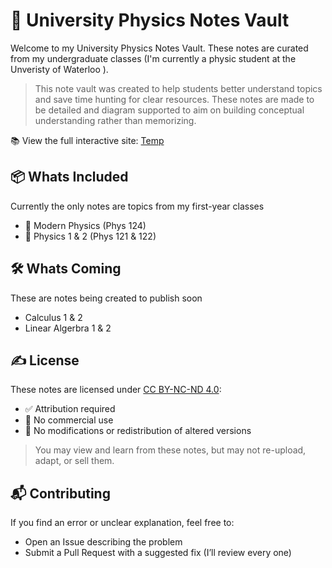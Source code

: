 
# 📘 University Physics Notes Vault

Welcome to my University Physics Notes Vault. These notes are curated from my undergraduate classes (I'm currently a physic student at the Unveristy of Waterloo ).

> This note vault was created to help students better understand topics and save time hunting for clear resources. These notes are made to be detailed and diagram supported to aim on building conceptual understanding rather than memorizing. 

📚 View the full interactive site: [Temp](link)


## 📦 Whats Included 
Currently the only notes are topics from my first-year classes

- 🧲 Modern Physics (Phys 124) 
- 🧲 Physics 1 & 2 (Phys 121 & 122)

##  🛠️  Whats Coming
These are notes being created to publish soon 
- Calculus 1 & 2
- Linear Algerbra 1 & 2

## ✍️ License

These notes are licensed under [CC BY-NC-ND 4.0](https://creativecommons.org/licenses/by-nc-nd/4.0/):

- ✅ Attribution required
- 🚫 No commercial use
- 🚫 No modifications or redistribution of altered versions

> You may view and learn from these notes, but may not re-upload, adapt, or sell them.


## 📬 Contributing

If you find an error or unclear explanation, feel free to:
- Open an Issue describing the problem
- Submit a Pull Request with a suggested fix (I’ll review every one)


